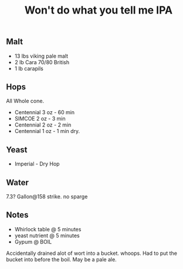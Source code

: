 ﻿---
layout: post
title: Won't do what you tell me IPA
tags: [ beer ]
---
## Malt
- 13 lbs viking pale malt
- 2 lb Cara 70/80 British
- 1 lb carapils 

## Hops
All Whole cone. 
- Centennial  3 oz - 60 min
- SIMCOE 2 oz - 3 min
- Centennial 2 oz - 2 min
- Centennial 1 oz - 1 min dry. 
## Yeast
- Imperial - Dry Hop 

## Water
7.3? Gallon@158 strike. no sparge 

## Notes
-  Whirlock table @ 5 minutes
- yeast nutrient @ 5 minutes
- Gypum @ BOIL

Accidentally drained alot of wort into a bucket. whoops. Had to put the bucket into before the boil. May be a pale ale. 

